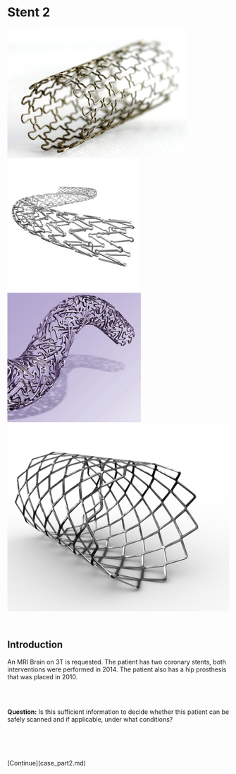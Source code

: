 # Stent 2

![](stent1.jpg)
![](stent2.jpg)
![](stent3.jpg)
![](stent4.jpg)

<br> 

## Introduction

An MRI Brain on 3T is requested. The patient has two coronary stents, 
both interventions were performed in 2014. The patient also has a hip prosthesis that was placed in 2010.

<br>
<br>

**Question:** Is this sufficient information to decide whether this patient can be safely scanned and 
if applicable, under what conditions?


<br>
<br>
<br>
<br>
[Continue](case_part2.md)
